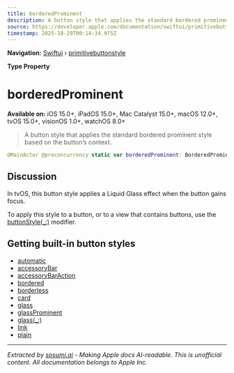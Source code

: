 ```yaml
---
title: borderedProminent
description: A button style that applies the standard bordered prominent style based on the button’s context.
source: https://developer.apple.com/documentation/swiftui/primitivebuttonstyle/borderedprominent
timestamp: 2025-10-29T00:14:34.975Z
---
```


**Navigation:** [Swiftui](/documentation/swiftui) › [primitivebuttonstyle](/documentation/swiftui/primitivebuttonstyle)

**Type Property**

# borderedProminent

**Available on:** iOS 15.0+, iPadOS 15.0+, Mac Catalyst 15.0+, macOS 12.0+, tvOS 15.0+, visionOS 1.0+, watchOS 8.0+

> A button style that applies the standard bordered prominent style based on the button’s context.

```swift
@MainActor @preconcurrency static var borderedProminent: BorderedProminentButtonStyle { get }
```

## Discussion

In tvOS, this button style applies a Liquid Glass effect when the button gains focus.

To apply this style to a button, or to a view that contains buttons, use the [buttonStyle(_:)](/documentation/swiftui/view/buttonstyle(_:)-66fbx) modifier.

## Getting built-in button styles

- [automatic](/documentation/swiftui/primitivebuttonstyle/automatic)
- [accessoryBar](/documentation/swiftui/primitivebuttonstyle/accessorybar)
- [accessoryBarAction](/documentation/swiftui/primitivebuttonstyle/accessorybaraction)
- [bordered](/documentation/swiftui/primitivebuttonstyle/bordered)
- [borderless](/documentation/swiftui/primitivebuttonstyle/borderless)
- [card](/documentation/swiftui/primitivebuttonstyle/card)
- [glass](/documentation/swiftui/primitivebuttonstyle/glass)
- [glassProminent](/documentation/swiftui/primitivebuttonstyle/glassprominent)
- [glass(_:)](/documentation/swiftui/primitivebuttonstyle/glass(_:))
- [link](/documentation/swiftui/primitivebuttonstyle/link)
- [plain](/documentation/swiftui/primitivebuttonstyle/plain)

---

*Extracted by [sosumi.ai](https://sosumi.ai) - Making Apple docs AI-readable.*
*This is unofficial content. All documentation belongs to Apple Inc.*
